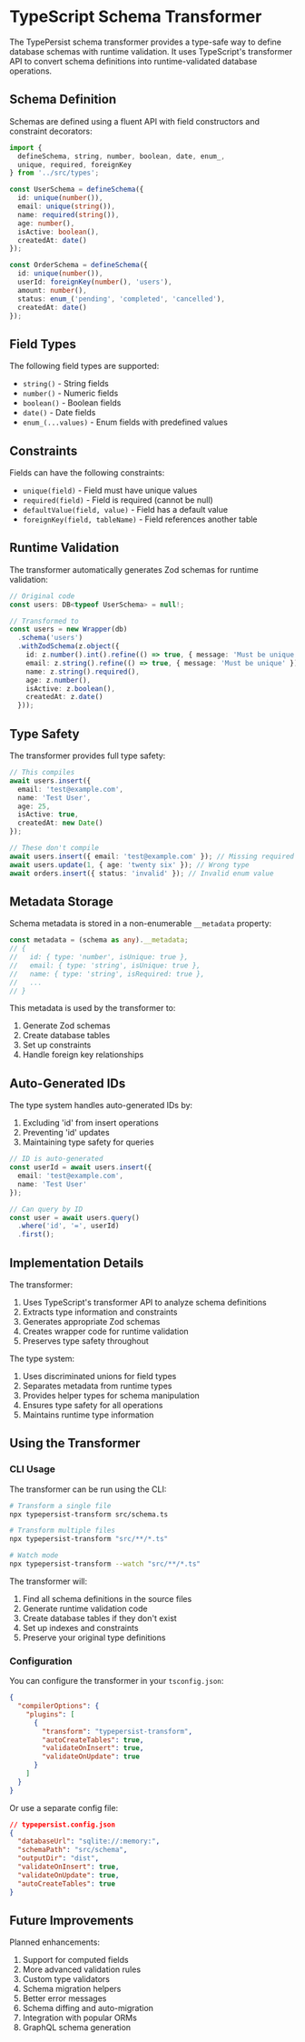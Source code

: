 # TypeScript Schema Transformer

The TypePersist schema transformer provides a type-safe way to define database schemas with runtime validation. It uses TypeScript's transformer API to convert schema definitions into runtime-validated database operations.

## Schema Definition

Schemas are defined using a fluent API with field constructors and constraint decorators:

```typescript
import { 
  defineSchema, string, number, boolean, date, enum_,
  unique, required, foreignKey
} from '../src/types';

const UserSchema = defineSchema({
  id: unique(number()),
  email: unique(string()),
  name: required(string()),
  age: number(),
  isActive: boolean(),
  createdAt: date()
});

const OrderSchema = defineSchema({
  id: unique(number()),
  userId: foreignKey(number(), 'users'),
  amount: number(),
  status: enum_('pending', 'completed', 'cancelled'),
  createdAt: date()
});
```

## Field Types

The following field types are supported:

- `string()` - String fields
- `number()` - Numeric fields
- `boolean()` - Boolean fields
- `date()` - Date fields
- `enum_(...values)` - Enum fields with predefined values

## Constraints

Fields can have the following constraints:

- `unique(field)` - Field must have unique values
- `required(field)` - Field is required (cannot be null)
- `defaultValue(field, value)` - Field has a default value
- `foreignKey(field, tableName)` - Field references another table

## Runtime Validation

The transformer automatically generates Zod schemas for runtime validation:

```typescript
// Original code
const users: DB<typeof UserSchema> = null!;

// Transformed to
const users = new Wrapper(db)
  .schema('users')
  .withZodSchema(z.object({
    id: z.number().int().refine(() => true, { message: 'Must be unique' }),
    email: z.string().refine(() => true, { message: 'Must be unique' }),
    name: z.string().required(),
    age: z.number(),
    isActive: z.boolean(),
    createdAt: z.date()
  }));
```

## Type Safety

The transformer provides full type safety:

```typescript
// This compiles
await users.insert({
  email: 'test@example.com',
  name: 'Test User',
  age: 25,
  isActive: true,
  createdAt: new Date()
});

// These don't compile
await users.insert({ email: 'test@example.com' }); // Missing required fields
await users.update(1, { age: 'twenty six' }); // Wrong type
await orders.insert({ status: 'invalid' }); // Invalid enum value
```

## Metadata Storage

Schema metadata is stored in a non-enumerable `__metadata` property:

```typescript
const metadata = (schema as any).__metadata;
// {
//   id: { type: 'number', isUnique: true },
//   email: { type: 'string', isUnique: true },
//   name: { type: 'string', isRequired: true },
//   ...
// }
```

This metadata is used by the transformer to:
1. Generate Zod schemas
2. Create database tables
3. Set up constraints
4. Handle foreign key relationships

## Auto-Generated IDs

The type system handles auto-generated IDs by:
1. Excluding 'id' from insert operations
2. Preventing 'id' updates
3. Maintaining type safety for queries

```typescript
// ID is auto-generated
const userId = await users.insert({
  email: 'test@example.com',
  name: 'Test User'
});

// Can query by ID
const user = await users.query()
  .where('id', '=', userId)
  .first();
```

## Implementation Details

The transformer:
1. Uses TypeScript's transformer API to analyze schema definitions
2. Extracts type information and constraints
3. Generates appropriate Zod schemas
4. Creates wrapper code for runtime validation
5. Preserves type safety throughout

The type system:
1. Uses discriminated unions for field types
2. Separates metadata from runtime types
3. Provides helper types for schema manipulation
4. Ensures type safety for all operations
5. Maintains runtime type information

## Using the Transformer

### CLI Usage

The transformer can be run using the CLI:

```bash
# Transform a single file
npx typepersist-transform src/schema.ts

# Transform multiple files
npx typepersist-transform "src/**/*.ts"

# Watch mode
npx typepersist-transform --watch "src/**/*.ts"
```

The transformer will:
1. Find all schema definitions in the source files
2. Generate runtime validation code
3. Create database tables if they don't exist
4. Set up indexes and constraints
5. Preserve your original type definitions

### Configuration

You can configure the transformer in your `tsconfig.json`:

```json
{
  "compilerOptions": {
    "plugins": [
      {
        "transform": "typepersist-transform",
        "autoCreateTables": true,
        "validateOnInsert": true,
        "validateOnUpdate": true
      }
    ]
  }
}
```

Or use a separate config file:

```json
// typepersist.config.json
{
  "databaseUrl": "sqlite://:memory:",
  "schemaPath": "src/schema",
  "outputDir": "dist",
  "validateOnInsert": true,
  "validateOnUpdate": true,
  "autoCreateTables": true
}
```

## Future Improvements

Planned enhancements:
1. Support for computed fields
2. More advanced validation rules
3. Custom type validators
4. Schema migration helpers
5. Better error messages
6. Schema diffing and auto-migration
7. Integration with popular ORMs
8. GraphQL schema generation
